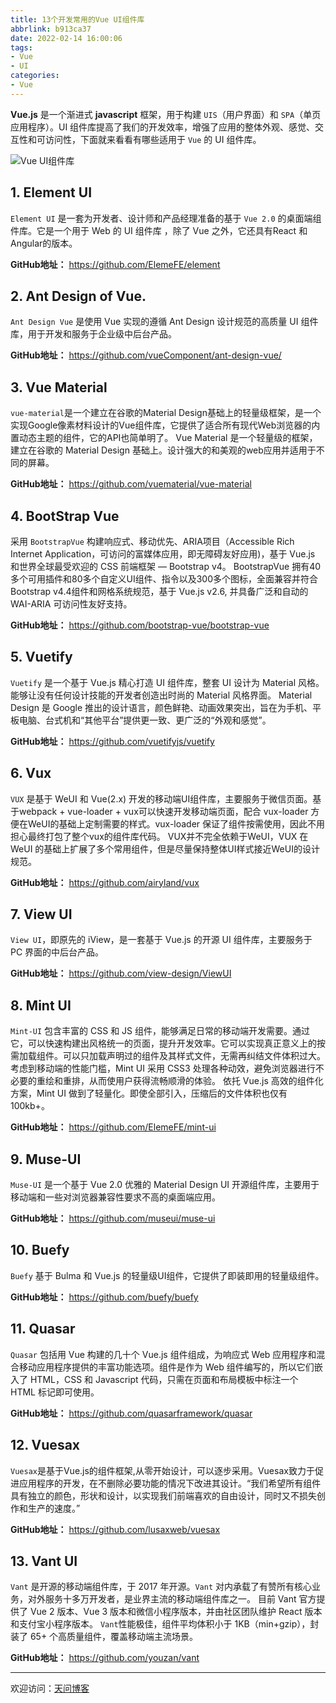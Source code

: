 ```yaml
---
title: 13个开发常用的Vue UI组件库
abbrlink: b913ca37
date: 2022-02-14 16:00:06
tags:
- Vue
- UI
categories:
- Vue
---
```


**Vue.js** 是一个渐进式 **javascript** 框架，用于构建 `UIS`（用户界面）和 `SPA`（单页应用程序）。UI 组件库提高了我们的开发效率，增强了应用的整体外观、感觉、交互性和可访问性，下面就来看看有哪些适用于 `Vue` 的 UI 组件库。

![Vue UI组件库](https://tiven.cn/static/img/img-vue-01-LwJYB5ARGwBSqfpvKFEow.jpg)

[//]: # (<!-- more -->)

## 1. Element UI

`Element UI` 是一套为开发者、设计师和产品经理准备的基于 `Vue 2.0` 的桌面端组件库。它是一个用于 Web 的 UI 组件库 ，除了 Vue 之外，它还具有React 和 Angular的版本。

**GitHub地址：** https://github.com/ElemeFE/element

## 2. Ant Design of Vue. 

`Ant Design Vue` 是使用 Vue 实现的遵循 Ant Design 设计规范的高质量 UI 组件库，用于开发和服务于企业级中后台产品。

**GitHub地址：** https://github.com/vueComponent/ant-design-vue/

## 3. Vue Material

`vue-material`是一个建立在谷歌的Material Design基础上的轻量级框架，是一个实现Google像素材料设计的Vue组件库，它提供了适合所有现代Web浏览器的内置动态主题的组件，它的API也简单明了。
Vue Material 是一个轻量级的框架， 建立在谷歌的 Material Design 基础上。设计强大的和美观的web应用并适用于不同的屏幕。

**GitHub地址：** https://github.com/vuematerial/vue-material

## 4. BootStrap Vue

采用 `BootstrapVue` 构建响应式、移动优先、ARIA项目（Accessible Rich Internet Application，可访问的富媒体应用，即无障碍友好应用)，基于 Vue.js 和世界全球最受欢迎的 CSS 前端框架 — Bootstrap v4。
BootstrapVue 拥有40多个可用插件和80多个自定义UI组件、指令以及300多个图标，全面兼容并符合 Bootstrap v4.4组件和网格系统规范，基于 Vue.js v2.6, 并具备广泛和自动的 WAI-ARIA 可访问性友好支持。

**GitHub地址：** https://github.com/bootstrap-vue/bootstrap-vue

## 5. Vuetify

`Vuetify` 是一个基于 Vue.js 精心打造 UI 组件库，整套 UI 设计为 Material 风格。能够让没有任何设计技能的开发者创造出时尚的 Material 风格界面。
Material Design 是 Google 推出的设计语言，颜色鲜艳、动画效果突出，旨在为手机、平板电脑、台式机和“其他平台”提供更一致、更广泛的“外观和感觉”。

**GitHub地址：** https://github.com/vuetifyjs/vuetify

## 6. Vux

`VUX` 是基于 WeUI 和 Vue(2.x) 开发的移动端UI组件库，主要服务于微信页面。基于webpack + vue-loader + vux可以快速开发移动端页面，配合 vux-loader 方便在WeUI的基础上定制需要的样式。vux-loader 保证了组件按需使用，因此不用担心最终打包了整个vux的组件库代码。
VUX并不完全依赖于WeUI，VUX 在 WeUI 的基础上扩展了多个常用组件，但是尽量保持整体UI样式接近WeUI的设计规范。

**GitHub地址：** https://github.com/airyland/vux

## 7. View UI

`View UI`，即原先的 iView，是一套基于 Vue.js 的开源 UI 组件库，主要服务于 PC 界面的中后台产品。

**GitHub地址：** https://github.com/view-design/ViewUI

## 8. Mint UI

`Mint-UI` 包含丰富的 CSS 和 JS 组件，能够满足日常的移动端开发需要。通过它，可以快速构建出风格统一的页面，提升开发效率。它可以实现真正意义上的按需加载组件。可以只加载声明过的组件及其样式文件，无需再纠结文件体积过大。
考虑到移动端的性能门槛，Mint UI 采用 CSS3 处理各种动效，避免浏览器进行不必要的重绘和重排，从而使用户获得流畅顺滑的体验。
依托 Vue.js 高效的组件化方案，Mint UI 做到了轻量化。即使全部引入，压缩后的文件体积也仅有 100kb+。

**GitHub地址：** https://github.com/ElemeFE/mint-ui

## 9. Muse-UI

`Muse-UI` 是一个基于 Vue 2.0 优雅的 Material Design UI 开源组件库，主要用于移动端和一些对浏览器兼容性要求不高的桌面端应用。

**GitHub地址：** https://github.com/museui/muse-ui

## 10. Buefy

`Buefy` 基于 Bulma 和 Vue.js 的轻量级UI组件，它提供了即装即用的轻量级组件。

**GitHub地址：** https://github.com/buefy/buefy

## 11. Quasar

`Quasar` 包括用 Vue 构建的几十个 Vue.js 组件组成，为响应式 Web 应用程序和混合移动应用程序提供的丰富功能选项。组件是作为 Web 组件编写的，所以它们嵌入了 HTML，CSS 和 Javascript 代码，只需在页面和布局模板中标注一个 HTML 标记即可使用。

**GitHub地址：** https://github.com/quasarframework/quasar

## 12. Vuesax

`Vuesax`是基于Vue.js的组件框架,从零开始设计，可以逐步采用。Vuesax致力于促进应用程序的开发，在不删除必要功能的情况下改进其设计。“我们希望所有组件具有独立的颜色，形状和设计，以实现我们前端喜欢的自由设计，同时又不损失创作和生产的速度。”

**GitHub地址：** https://github.com/lusaxweb/vuesax

## 13. Vant UI

`Vant` 是开源的移动端组件库，于 2017 年开源。`Vant` 对内承载了有赞所有核心业务，对外服务十多万开发者，是业界主流的移动端组件库之一。
目前 Vant 官方提供了 Vue 2 版本、Vue 3 版本和微信小程序版本，并由社区团队维护 React 版本和支付宝小程序版本。
`Vant`性能极佳，组件平均体积小于 1KB（min+gzip），封装了 65+ 个高质量组件，覆盖移动端主流场景。

**GitHub地址：** https://github.com/youzan/vant

---

欢迎访问：[天问博客](https://tiven.cn/p/b913ca37/ "天問博客") 
